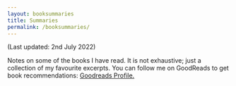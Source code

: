 ```yaml
---
layout: booksummaries
title: Summaries
permalink: /booksummaries/
---
```

(Last updated: 2nd July 2022)

Notes on some of the books I have read. It is not exhaustive; just a collection of my favourite excerpts. You can follow me on GoodReads to get book recommendations: [Goodreads Profile.](https://www.goodreads.com/user/show/9698257-manas-saloi)
